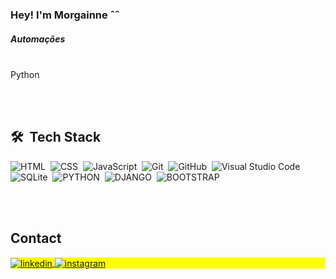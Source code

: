 ### Hey! I'm Morgainne ˆˆ

<h5>Automações</h5>
<br>
Python

<br><br>

## 🛠 &nbsp;Tech Stack

![HTML](https://img.shields.io/badge/-HTML-05122A?style=flat&logo=HTML5)&nbsp;
![CSS](https://img.shields.io/badge/-CSS-05122A?style=flat&logo=CSS3&logoColor=1572B6)&nbsp;
![JavaScript](https://img.shields.io/badge/-JavaScript-05122A?style=flat&logo=javascript)&nbsp;
![Git](https://img.shields.io/badge/-Git-05122A?style=flat&logo=git)&nbsp;
![GitHub](https://img.shields.io/badge/-GitHub-05122A?style=flat&logo=github)&nbsp;
![Visual Studio Code](https://img.shields.io/badge/-Visual%20Studio%20Code-05122A?style=flat&logo=visual-studio-code&logoColor=007ACC)&nbsp;
![SQLite](https://img.shields.io/badge/-SQLite-05122A?style=flat&logo=sqlite)&nbsp;
![PYTHON](https://img.shields.io/badge/-PYTHON-05122A?style=flat&logo=PYTHON)&nbsp;
![DJANGO](https://img.shields.io/badge/-DJANGO-05122A?style=flat&logo=DJANGO)&nbsp;
![BOOTSTRAP](https://img.shields.io/badge/-BOOTSTRAP-05122A?style=flat&logo=BOOTSTRAP)&nbsp;



<br><br>

## Contact

<p align="left" style="background:yellow">
<a href="https://linkedin.com/in/franspereira" target="_blank">
  <img align="center" src="https://img.shields.io/badge/-franspereira-05122A?style=flat&logo=linkedin" alt="linkedin"/>
</a>
<a href="https://instagram.com/morgainneqwerty" target="_blank">
 <img align="center" src="https://img.shields.io/badge/-morgainneqwerty-05122A?style=flat&logo=instagram" alt="instagram"/>
</a>


          
          
          
  

